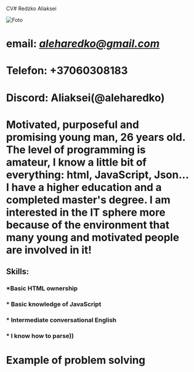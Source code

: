 СV# Redzko Aliaksei

![Foto](/rsschool-cv/my%20foto.jpg)

# email: *aleharedko@gmail.com*
# Telefon: +37060308183
# Discord: Aliaksei(@aleharedko)

# Motivated, purposeful and promising young man, 26 years old. The level of programming is amateur, I know a little bit of everything: html, JavaScript, Json... I have a higher education and a completed master's degree. I am interested in the IT sphere more because of the environment that many young and motivated people are involved in it!

## Skills: ##
### *Basic HTML ownership
### * Basic knowledge of JavaScript
### * Intermediate conversational English
### * I know how to parse))

# Example of problem solving #

```